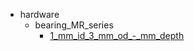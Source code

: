 * hardware
  * bearing_MR_series
    * [1_mm_id_3_mm_od_-_mm_depth](hardware/bearing_MR_series/1_mm_id_3_mm_od_-_mm_depth)
